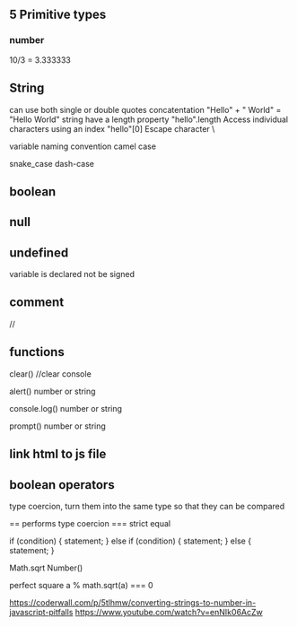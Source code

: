 ## 5 Primitive types
### number
10/3 = 3.333333

## String
can use both single or double quotes
concatentation 
"Hello" + " World" = "Hello World"
string have a length property
"hello".length
Access individual characters using an index
"hello"[0]
Escape character \

variable naming convention camel case 

snake_case
dash-case

## boolean

## null

## undefined
variable is declared not be signed

## comment 

//

## functions
clear() //clear console

alert()  number or string

console.log()  number or string

prompt() number or string


## link html to js file


## boolean operators
type coercion, turn them into the same type so that they can be compared


== performs type coercion
=== strict equal

if (condition) {
    statement;
} else if (condition) {
    statement;
} else {
    statement;
}

Math.sqrt
Number()

perfect square 
a % math.sqrt(a) === 0

https://coderwall.com/p/5tlhmw/converting-strings-to-number-in-javascript-pitfalls
https://www.youtube.com/watch?v=enNIk06AcZw